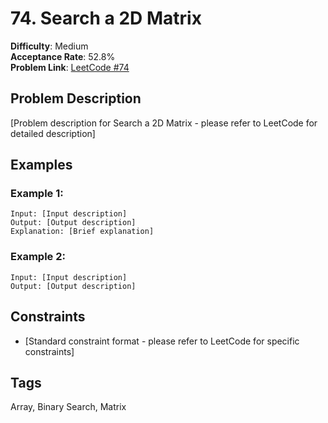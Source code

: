 # 74. Search a 2D Matrix

**Difficulty**: Medium  
**Acceptance Rate**: 52.8%  
**Problem Link**: [LeetCode #74](https://leetcode.com/problems/search-a-2d-matrix/)

## Problem Description

[Problem description for Search a 2D Matrix - please refer to LeetCode for detailed description]

## Examples

### Example 1:
```
Input: [Input description]
Output: [Output description]
Explanation: [Brief explanation]
```

### Example 2:
```
Input: [Input description]
Output: [Output description]
```

## Constraints

- [Standard constraint format - please refer to LeetCode for specific constraints]

## Tags
Array, Binary Search, Matrix